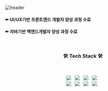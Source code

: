 

<!--
**eing98/eing98** is a ✨ _special_ ✨ repository because its `README.md` (this file) appears on your GitHub profile.

Here are some ideas to get you started:

- 🔭 I’m currently working on ...
- 🌱 I’m currently learning ...
- 👯 I’m looking to collaborate on ...
- 🤔 I’m looking for help with ...
- 💬 Ask me about ...
- 📫 How to reach me: ...
- 😄 Pronouns: ...
- ⚡ Fun fact: ...
-->
![header](https://capsule-render.vercel.app/api?type=wave&color=auto&height=300&section=header&text=Soyeung%20Yun&fontSize=90)


#### ✏ UI/UX기반 프론트엔드 개발자 양성 과정 수료
#### ✏ 자바기반 백엔드개발자 양성 과정 수료
</br>
<h3 align="center"><b>🛠 Tech Stack 🛠</b></h3>
</br>
<p align="center">
<img src="https://img.shields.io/badge/Java-6BCB77?style=flat&logo=Java&logoColor=#007396"/></a> &nbsp
<img src="https://img.shields.io/badge/Spring-FFD93D?style=flat&logo=Spring&logoColor=#000000"/></a> &nbsp
<img src="https://img.shields.io/badge/MySQL-E83A14?style=flat&logo=MySQL&logoColor=#4479A1"/></a> &nbsp
<img src="https://img.shields.io/badge/Oracle-9ADCFF?style=flat&logo=Oracle&logoColor=#F80000"/></a> &nbsp
</br>
<img src="https://img.shields.io/badge/HTML5-3766AB?style=flat&logo=HTML5&logoColor=#E34F26"/></a> &nbsp
<img src="https://img.shields.io/badge/CSS3-3766AB?style=flat&logo=CSS3&logoColor=#1572B6"/></a> &nbsp
<img src="https://img.shields.io/badge/JavaScript-3766AB?style=flat&logo=JavaScript&logoColor=#F7DF1E"/></a> &nbsp
<img src="https://img.shields.io/badge/jQuery-3766AB?style=flat&logo=jQuery&logoColor=#0769AD"/></a> &nbsp</p>


